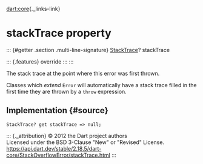 [dart:core](../../dart-core/dart-core-library){._links-link}

stackTrace property
===================

::: {#getter .section .multi-line-signature}
[StackTrace](../stacktrace-class)? stackTrace

::: {.features}
override
:::
:::

The stack trace at the point where this error was first thrown.

Classes which *extend* `Error` will automatically have a stack trace
filled in the first time they are thrown by a `throw` expression.

Implementation {#source}
--------------

``` {.language-dart data-language="dart"}
StackTrace? get stackTrace => null;
```

::: {._attribution}
© 2012 the Dart project authors\
Licensed under the BSD 3-Clause \"New\" or \"Revised\" License.\
<https://api.dart.dev/stable/2.18.5/dart-core/StackOverflowError/stackTrace.html>
:::
